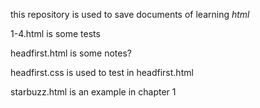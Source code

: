 this repository is used to save documents of learning *html*

1-4.html is some tests

headfirst.html is some notes?

headfirst.css is used to test in headfirst.html

starbuzz.html is an example in chapter 1